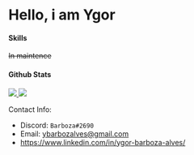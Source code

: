 <!--
**YgorAlves/YgorAlves** is a ✨ _special_ ✨ repository because its `README.md` (this file) appears on your GitHub profile.

Here are some ideas to get you started:

- 🔭 I’m currently working on ...
- 🌱 I’m currently learning ...
- 👯 I’m looking to collaborate on ...
- 🤔 I’m looking for help with ...
- 💬 Ask me about ...
- 📫 How to reach me: ...
- 😄 Pronouns: ...
- ⚡ Fun fact: ...
-->
# Hello, i am Ygor

#### Skills
~~In maintence~~

#### Github Stats
<!-- <details>
  <summary>Stats</summary> -->
<a href="https://github.com/YgorAlves">
  <img src="https://github-readme-stats.vercel.app/api/top-langs/?username=YgorAlves&layout=compact&theme=dracula" />
</a>
<a href="https://github.com/YgorAlves">
  <img src="https://github-readme-stats.vercel.app/api?username=ygoralves&show_icons=true&theme=dracula" />
</a>
<!-- </details> -->
  
Contact Info:

- Discord: `Barboza#2690`
- Email: ybarbozalves@gmail.com
- https://www.linkedin.com/in/ygor-barboza-alves/
